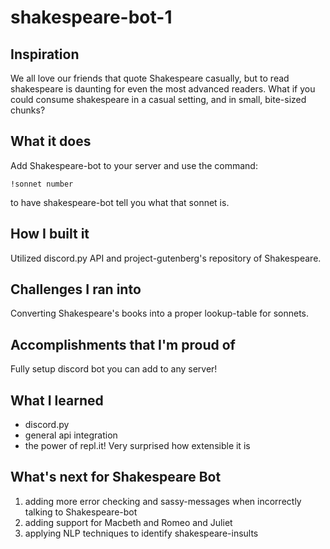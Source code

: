 # shakespeare-bot-1

## Inspiration

We all love our friends that quote Shakespeare casually, but to read shakespeare is daunting for even the most advanced readers. What if you could consume shakespeare in a casual setting, and in small, bite-sized chunks?

## What it does

Add Shakespeare-bot to your server and use the command:

```!sonnet number```

to have shakespeare-bot tell you what that sonnet is.

## How I built it

Utilized discord.py API and project-gutenberg's repository of Shakespeare.

## Challenges I ran into

Converting Shakespeare's books into a proper lookup-table for sonnets.

## Accomplishments that I'm proud of

Fully setup discord bot you can add to any server! 

## What I learned

- discord.py
- general api integration
- the power of repl.it! Very surprised how extensible it is

## What's next for Shakespeare Bot

1. adding more error checking and sassy-messages when incorrectly talking to Shakespeare-bot
2. adding support for Macbeth and Romeo and Juliet
3. applying NLP techniques to identify shakespeare-insults
